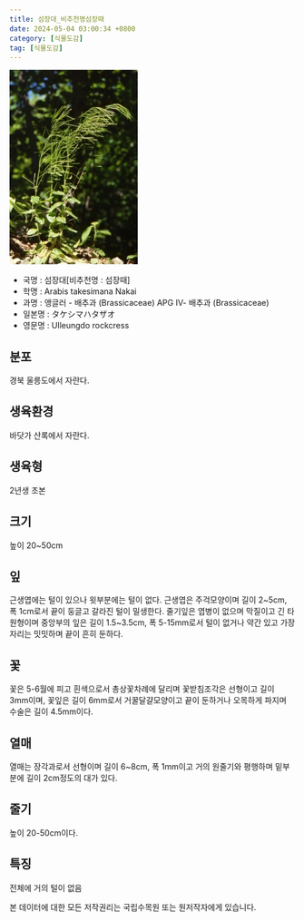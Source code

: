 ```yaml
---
title: 섬장대_비추천명섬장때
date: 2024-05-04 03:00:34 +0800
category: [식물도감]
tag: [식물도감]
---
```




![섬장대[비추천명 : 섬장때]](/assets/img/fileUpload/plants/basic/Cruciferae/Arabis/8342/1_th2.JPG)
- 국명 : 섬장대[비추천명 : 섬장때]
- 학명 : Arabis takesimana Nakai
- 과명 : 앵글러 - 배추과 (Brassicaceae) APG Ⅳ- 배추과 (Brassicaceae)
- 일본명 : タケシマハタザオ
- 영문명 : Ulleungdo rockcress


## 분포
경북 울릉도에서 자란다.
## 생육환경
바닷가 산록에서 자란다.
## 생육형
2년생 초본
## 크기
높이 20~50cm
## 잎
근생엽에는 털이 있으나 윗부분에는 털이 없다. 근생엽은 주걱모양이며 길이 2~5cm, 폭 1cm로서 끝이 둥글고 갈라진 털이 밀생한다. 줄기잎은 엽병이 없으며 막질이고 긴 타원형이며 중앙부의 잎은 길이 1.5~3.5cm, 폭 5-15mm로서 털이 없거나 약간 있고 가장자리는 밋밋하며 끝이 흔히 둔하다.
## 꽃
꽃은 5-6월에 피고 흰색으로서 총상꽃차례에 달리며 꽃받침조각은 선형이고 길이 3mm이며, 꽃잎은 길이 6mm로서 거꿀달걀모양이고 끝이 둔하거나 오목하게 파지며 수술은 길이 4.5mm이다.
## 열매
열매는 장각과로서 선형이며 길이 6~8cm, 폭 1mm이고 거의 원줄기와 평행하며 밑부분에 길이 2cm정도의 대가 있다.
## 줄기
높이 20-50cm이다.
## 특징
전체에 거의 털이 없음






본 데이터에 대한 모든 저작권리는 국립수목원 또는 원저작자에게 있습니다.
